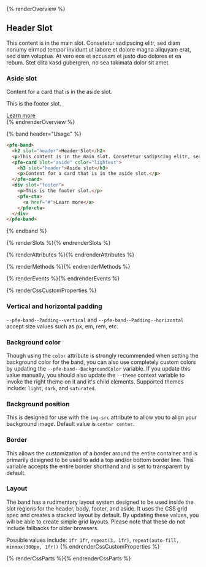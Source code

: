 {% renderOverview %}
  <div class="faux-band">
    <pfe-band>
      <h2 slot="header" class="no-header-styles">Header Slot</h2>
      <p>This content is in the main slot. Consetetur sadipscing elitr, sed diam nonumy eirmod tempor invidunt ut labore et dolore magna aliquyam erat, sed diam voluptua. At vero eos et accusam et justo duo dolores et ea rebum. Stet clita kasd gubergren, no sea takimata dolor sit amet.</p>
      <pfe-card slot="aside" color="lightest">
        <h3 slot="header" class="no-header-styles">Aside slot</h3>
        <p>Content for a card that is in the aside slot.</p>
      </pfe-card>
      <div slot="footer">
        <p>This is the footer slot.</p>
        <pfe-cta>
          <a href="#">Learn more</a>
        </pfe-cta>
      </div>
    </pfe-band>
  </div>
{% endrenderOverview %}

{% band header="Usage" %}
  ```html
  <pfe-band>
    <h2 slot="header">Header Slot</h2>
    <p>This content is in the main slot. Consetetur sadipscing elitr, sed diam nonumy eirmod tempor invidunt ut labore et dolore magna aliquyam erat, sed diam voluptua. At vero eos et accusam et justo duo dolores et ea rebum. Stet clita kasd gubergren, no sea takimata dolor sit amet.</p>
    <pfe-card slot="aside" color="lightest">
      <h3 slot="header">Aside slot</h3>
      <p>Content for a card that is in the aside slot.</p>
    </pfe-card>
    <div slot="footer">
      <p>This is the footer slot.</p>
      <pfe-cta>
        <a href="#">Learn more</a>
      </pfe-cta>
    </div>
  </pfe-band>
  ```
{% endband %}

{% renderSlots %}{% endrenderSlots %}

{% renderAttributes %}{% endrenderAttributes %}

{% renderMethods %}{% endrenderMethods %}

{% renderEvents %}{% endrenderEvents %}

{% renderCssCustomProperties %}
  ### Vertical and horizontal padding
  `--pfe-band--Padding--vertical` and `--pfe-band--Padding--horizontal` accept size values such as px, em, rem, etc.

  ### Background color
  Though using the `color` attribute is strongly recommended when setting the background color for the band, you can also use completely custom colors by updating the `--pfe-band--BackgroundColor` variable.  If you update this value manually, you should also update the `--theme` context variable to invoke the right theme on it and it's child elements.  Supported themes include: `light`, `dark`, and `saturated`.

  ### Background position
  This is designed for use with the `img-src` attribute to allow you to align your background image.  Default value is `center center`.

  ### Border
  This allows the customization of a border around the entire container and is primarily designed to be used to add a top and/or bottom border line.  This variable accepts the entire border shorthand and is set to transparent by default.

  ### Layout
  The band has a rudimentary layout system designed to be used inside the slot regions for the header, body, footer, and aside.  It uses the CSS grid spec and creates a stacked layout by default.  By updating these values, you will be able to create simple grid layouts.  Please note that these do not include fallbacks for older browsers.

  Possible values include: `1fr 1fr`, `repeat(3, 1fr)`, `repeat(auto-fill, minmax(300px, 1fr))`
{% endrenderCssCustomProperties %}

{% renderCssParts %}{% endrenderCssParts %}

